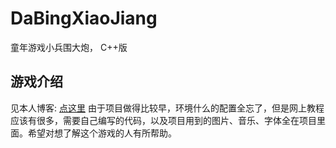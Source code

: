 # DaBingXiaoJiang
童年游戏小兵围大炮， C++版
## 游戏介绍
见本人博客: [点这里](https://blog.csdn.net/lin14543/article/details/51979158)
由于项目做得比较早，环境什么的配置全忘了，但是网上教程应该有很多，需要自己编写的代码，以及项目用到的图片、音乐、字体全在项目里面。希望对想了解这个游戏的人有所帮助。
